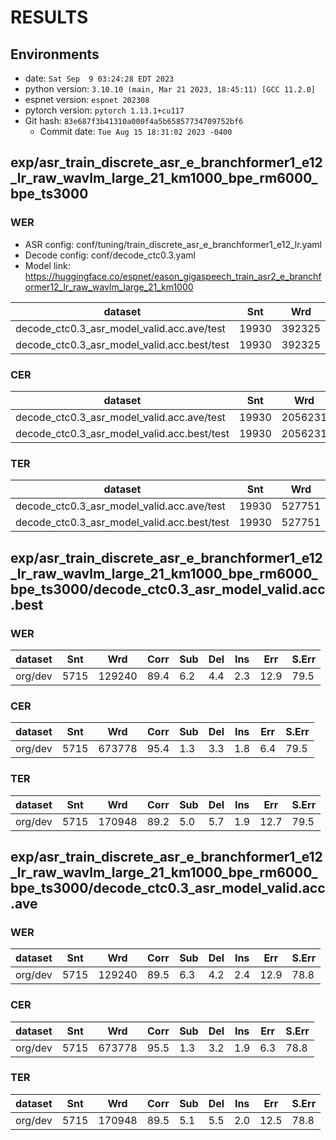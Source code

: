 <!-- Generated by scripts/utils/show_asr_result.sh -->
# RESULTS
## Environments
- date: `Sat Sep  9 03:24:28 EDT 2023`
- python version: `3.10.10 (main, Mar 21 2023, 18:45:11) [GCC 11.2.0]`
- espnet version: `espnet 202308`
- pytorch version: `pytorch 1.13.1+cu117`
- Git hash: `83e687f3b41310a000f4a5b65857734709752bf6`
  - Commit date: `Tue Aug 15 18:31:02 2023 -0400`

## exp/asr_train_discrete_asr_e_branchformer1_e12_lr_raw_wavlm_large_21_km1000_bpe_rm6000_bpe_ts3000
### WER

- ASR config: conf/tuning/train_discrete_asr_e_branchformer1_e12_lr.yaml
- Decode config: conf/decode_ctc0.3.yaml
- Model link: https://huggingface.co/espnet/eason_gigaspeech_train_asr2_e_branchformer12_lr_raw_wavlm_large_21_km1000

|dataset|Snt|Wrd|Corr|Sub|Del|Ins|Err|S.Err|
|---|---|---|---|---|---|---|---|---|
|decode_ctc0.3_asr_model_valid.acc.ave/test|19930|392325|89.0|6.9|4.1|1.9|12.9|73.4|
|decode_ctc0.3_asr_model_valid.acc.best/test|19930|392325|88.8|6.8|4.3|1.9|13.1|74.5|

### CER

|dataset|Snt|Wrd|Corr|Sub|Del|Ins|Err|S.Err|
|---|---|---|---|---|---|---|---|---|
|decode_ctc0.3_asr_model_valid.acc.ave/test|19930|2056231|95.1|1.5|3.4|1.5|6.4|73.4|
|decode_ctc0.3_asr_model_valid.acc.best/test|19930|2056231|94.9|1.5|3.6|1.5|6.6|74.5|

### TER

|dataset|Snt|Wrd|Corr|Sub|Del|Ins|Err|S.Err|
|---|---|---|---|---|---|---|---|---|
|decode_ctc0.3_asr_model_valid.acc.ave/test|19930|527751|88.8|5.5|5.7|1.7|13.0|73.4|
|decode_ctc0.3_asr_model_valid.acc.best/test|19930|527751|88.5|5.5|6.0|1.7|13.2|74.5|

## exp/asr_train_discrete_asr_e_branchformer1_e12_lr_raw_wavlm_large_21_km1000_bpe_rm6000_bpe_ts3000/decode_ctc0.3_asr_model_valid.acc.best
### WER

|dataset|Snt|Wrd|Corr|Sub|Del|Ins|Err|S.Err|
|---|---|---|---|---|---|---|---|---|
|org/dev|5715|129240|89.4|6.2|4.4|2.3|12.9|79.5|

### CER

|dataset|Snt|Wrd|Corr|Sub|Del|Ins|Err|S.Err|
|---|---|---|---|---|---|---|---|---|
|org/dev|5715|673778|95.4|1.3|3.3|1.8|6.4|79.5|

### TER

|dataset|Snt|Wrd|Corr|Sub|Del|Ins|Err|S.Err|
|---|---|---|---|---|---|---|---|---|
|org/dev|5715|170948|89.2|5.0|5.7|1.9|12.7|79.5|

## exp/asr_train_discrete_asr_e_branchformer1_e12_lr_raw_wavlm_large_21_km1000_bpe_rm6000_bpe_ts3000/decode_ctc0.3_asr_model_valid.acc.ave
### WER

|dataset|Snt|Wrd|Corr|Sub|Del|Ins|Err|S.Err|
|---|---|---|---|---|---|---|---|---|
|org/dev|5715|129240|89.5|6.3|4.2|2.4|12.9|78.8|

### CER

|dataset|Snt|Wrd|Corr|Sub|Del|Ins|Err|S.Err|
|---|---|---|---|---|---|---|---|---|
|org/dev|5715|673778|95.5|1.3|3.2|1.9|6.3|78.8|

### TER

|dataset|Snt|Wrd|Corr|Sub|Del|Ins|Err|S.Err|
|---|---|---|---|---|---|---|---|---|
|org/dev|5715|170948|89.5|5.1|5.5|2.0|12.5|78.8|
